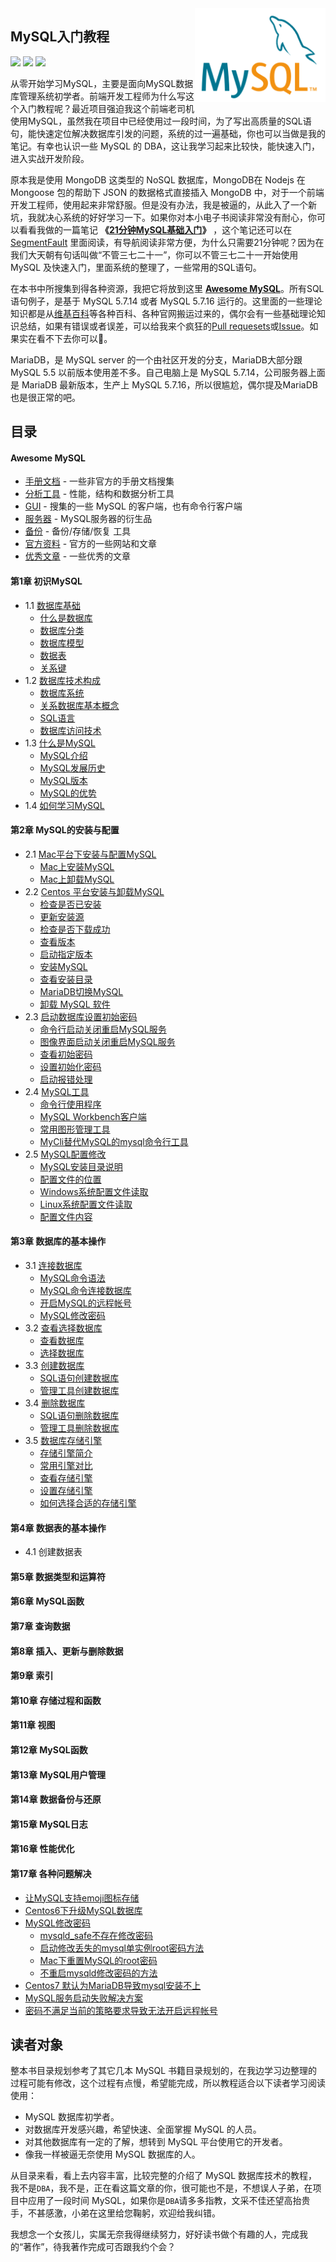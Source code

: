 
<img align="right" height="150" src="./img/mysql-logo.png">

MySQL入门教程
---

[![](https://jaywcjlove.github.io/sb/ico/mysql.svg)](http://www.mysql.com/) [![](https://jaywcjlove.github.io/sb/ico/awesome.svg)](awesome-mysql.md) [![](https://jaywcjlove.github.io/sb/license/mit.svg)](#)

从零开始学习MySQL，主要是面向MySQL数据库管理系统初学者。前端开发工程师为什么写这个入门教程呢？最近项目强迫我这个前端老司机使用MySQL，虽然我在项目中已经使用过一段时间，为了写出高质量的SQL语句，能快速定位解决数据库引发的问题，系统的过一遍基础，你也可以当做是我的笔记。有幸也认识一些 MySQL 的 DBA，这让我学习起来比较快，能快速入门，进入实战开发阶段。

原本我是使用 MongoDB 这类型的 NoSQL 数据库，MongoDB在 Nodejs 在 Mongoose 包的帮助下 JSON 的数据格式直接插入 MongoDB 中，对于一个前端开发工程师，使用起来非常舒服。但是没有办法，我是被逼的，从此入了一个新坑，我就决心系统的好好学习一下。如果你对本小电子书阅读非常没有耐心，你可以看看我做的一篇笔记 **《[21分钟MySQL基础入门](21-minutes-MySQL-basic-entry.md)》** ，这个笔记还可以在 [SegmentFault](https://segmentfault.com/a/1190000006876419) 里面阅读，有导航阅读非常方便，为什么只需要21分钟呢？因为在我们大天朝有句话叫做“不管三七二十一”，你可以不管三七二十一开始使用 MySQL 及快速入门，里面系统的整理了，一些常用的SQL语句。

在本书中所搜集到得各种资源，我把它将放到这里 **[Awesome MySQL](awesome-mysql.md)**。所有SQL语句例子，是基于 MySQL 5.7.14 或者 MySQL 5.7.16 运行的。这里面的一些理论知识都是从[维基百科](https://zh.wikipedia.org)等各种百科、各种官网搬运过来的，偶尔会有一些基础理论知识总结，如果有错误或者误差，可以给我来个疯狂的[Pull requesets](https://github.com/jaywcjlove/mysql-tutorial/pulls)或[Issue](https://github.com/jaywcjlove/mysql-tutorial/issues)。如果实在看不下去你可以🔫。

MariaDB，是 MySQL server 的一个由社区开发的分支，MariaDB大部分跟 MySQL 5.5 以前版本使用差不多。自己电脑上是 MySQL 5.7.14，公司服务器上面是 MariaDB 最新版本，生产上 MySQL 5.7.16，所以很尴尬，偶尔提及MariaDB也是很正常的吧。

## 目录

#### Awesome MySQL

- [手册文档](awesome-mysql.md#手册文档) - 一些非官方的手册文档搜集
- [分析工具](awesome-mysql.md#分析工具) - 性能，结构和数据分析工具
- [GUI](awesome-mysql.md#gui) - 搜集的一些 MySQL 的客户端，也有命令行客户端
- [服务器](awesome-mysql.md#服务器) - MySQL服务器的衍生品
- [备份](awesome-mysql.md#备份) - 备份/存储/恢复 工具
- [官方资料](awesome-mysql.md#官方资料) - 官方的一些网站和文章
- [优秀文章](awesome-mysql.md#优秀文章) - 一些优秀的文章

#### 第1章 初识MySQL

- 1.1 [数据库基础](chapter1/1.1.md)
    - [什么是数据库](chapter1/1.1.md#什么是数据库)
    - [数据库分类](chapter1/1.1.md#数据库分类)
    - [数据库模型](chapter1/1.1.md#数据库模型)
    - [数据表](chapter1/1.1.md#数据表)
    - [关系键](chapter1/1.1.md#关系键)
- 1.2 [数据库技术构成](chapter1/1.2.md)
    - [数据库系统](chapter1/1.2.md#数据库系统)
    - [关系数据库基本概念](chapter1/1.2.md#关系数据库基本概念)
    - [SQL语言](chapter1/1.2.md#sql语言)
    - [数据库访问技术](chapter1/1.2.md#数据库访问技术)
- 1.3 [什么是MySQL](chapter1/1.3.md)
    - [MySQL介绍](chapter1/1.3.md#mysql-介绍)
    - [MySQL发展历史](chapter1/1.3.md#mysql-发展历史)
    - [MySQL版本](chapter1/1.3.md#mysql-版本)
    - [MySQL的优势](chapter1/1.3.md#mysql-的优势)
- 1.4 [如何学习MySQL](chapter1/1.4.md)

#### 第2章 MySQL的安装与配置

- 2.1 [Mac平台下安装与配置MySQL](chapter2/2.1.md)
    - [Mac上安装MySQL](chapter2/2.1.md#mac-安装mysql)
    - [Mac上卸载MySQL](chapter2/2.1.md#mac-卸载mysql)
- 2.2 [Centos 平台安装与卸载MySQL](chapter2/2.2.md)
    - [检查是否已安装](chapter2/2.2.md#检查是否已安装)
    - [更新安装源](chapter2/2.2.md#更新安装源)
    - [检查是否下载成功](chapter2/2.2.md#检查是否下载成功)
    - [查看版本](chapter2/2.2.md#查看版本)
    - [启动指定版本](chapter2/2.2.md#启动指定版本)
    - [安装MySQL](chapter2/2.2.md#安装mysql)
    - [查看安装目录](chapter2/2.2.md#查看安装目录)
    - [MariaDB切换MySQL](chapter2/2.2.md#mariadb切换mysql)
    - [卸载 MySQL 软件](chapter2/2.2.md#卸载-mysql-软件)
- 2.3 [启动数据库设置初始密码](chapter2/2.3.md)
    - [命令行启动关闭重启MySQL服务](chapter2/2.3.md#命令行启动关闭重启mysql服务)
    - [图像界面启动关闭重启MySQL服务](chapter2/2.3.md#图像界面启动关闭重启mysql服务)
    - [查看初始密码](chapter2/2.3.md#查看初始密码)
    - [设置初始化密码](chapter2/2.3.md#设置初始化密码)
    - [启动报错处理](chapter2/2.3.md#启动报错处理)
- 2.4 [MySQL工具](chapter2/2.4.md)
    - [命令行使用程序](chapter2/2.4.md#命令行使用程序)
    - [MySQL Workbench客户端](chapter2/2.4.md#mysql-workbench客户端)
    - [常用图形管理工具](chapter2/2.4.md#常用图形管理工具)
    - [MyCli替代MySQL的mysql命令行工具](chapter2/2.4.md#mycli替代mysql的mysql命令行工具)
- 2.5 [MySQL配置修改](chapter2/2.5.md)
    - [MySQL安装目录说明](chapter2/2.5.md#mysql安装目录说明)
    - [配置文件的位置](chapter2/2.5.md#配置文件的位置)
    - [Windows系统配置文件读取](chapter2/2.5.md#windows系统配置文件读取)
    - [Linux系统配置文件读取](chapter2/2.5.md#linux系统配置文件读取)
    - [配置文件内容](chapter2/2.5.md#配置文件内容)

#### 第3章 数据库的基本操作

- 3.1 [连接数据库](chapter3/3.1.md)
    - [MySQL命令语法](chapter3/3.1.md#mysql命令语法)
    - [MySQL命令连接数据库](chapter3/3.1.md#mysql命令连接数据库)
    - [开启MySQL的远程帐号](chapter3/3.1.md#开启mysql的远程帐号)
    - [MySQL修改密码](chapter3/3.1.md#mysql修改密码)
- 3.2 [查看选择数据库](chapter3/3.2.md)
    - [查看数据库](chapter3/3.2.md#查看数据库)
    - [选择数据库](chapter3/3.2.md#选择数据库)
- 3.3 [创建数据库](chapter3/3.3.md)
    - [SQL语句创建数据库](chapter3/3.4.md#sql语句创建数据库)
    - [管理工具创建数据库](chapter3/3.4.md#管理工具创建数据库)
- 3.4 [删除数据库](chapter3/3.4.md)
    - [SQL语句删除数据库](chapter3/3.4.md#sql语句删除数据库)
    - [管理工具删除数据库](chapter3/3.4.md#管理工具删除数据库)
- 3.5 [数据库存储引擎](chapter3/3.5.md#)
    - [存储引擎简介](chapter3/3.5.md#存储引擎简介)
    - [常用引擎对比](chapter3/3.5.md#常用引擎对比)
    - [查看存储引擎](chapter3/3.5.md#查看存储引擎)
    - [设置存储引擎](chapter3/3.5.md#设置存储引擎)
    - [如何选择合适的存储引擎](chapter3/3.5.md#如何选择合适的存储引擎)

#### 第4章 数据表的基本操作

- 4.1 创建数据表

#### 第5章 数据类型和运算符

#### 第6章 MySQL函数

#### 第7章 查询数据

#### 第8章 插入、更新与删除数据

#### 第9章 索引

#### 第10章 存储过程和函数

#### 第11章 视图

#### 第12章 MySQL函数

#### 第13章 MySQL用户管理

#### 第14章 数据备份与还原

#### 第15章 MySQL日志

#### 第16章 性能优化

#### 第17章 各种问题解决

- [让MySQL支持emoji图标存储](chapter17/17.1.md)
- [Centos6下升级MySQL数据库](chapter17/17.2.md)
- [MySQL修改密码](chapter17/17.3.md)
    - [mysqld_safe不存在修改密码](chapter17/17.3.md#mysqld_safe不存在修改密码)
    - [启动修改丢失的mysql单实例root密码方法](chapter17/17.3.md#启动修改丢失的mysql单实例root密码方法)
    - [Mac下重置MySQL的root密码](chapter17/17.3.md#Mac下重置MySQL的root密码)
    - [不重启mysqld修改密码的方法](chapter17/17.3.md#不重启mysqld的方法)
- [Centos7 默认为MariaDB导致mysql安装不上](chapter2/2.2.md#centos7安装mysql)
- [MySQL服务启动失败解决方案](chapter2/2.3.md#linux-下命令操作)
- [密码不满足当前的策略要求导致无法开启远程帐号](chapter3/3.1.md#开启mysql的远程帐号)


## 读者对象

整本书目录规划参考了其它几本 MySQL 书籍目录规划的，在我边学习边整理的过程可能有修改，这个过程有点慢，希望能完成，所以教程适合以下读者学习阅读使用：

- MySQL 数据库初学者。
- 对数据库开发感兴趣，希望快速、全面掌握 MySQL 的人员。
- 对其他数据库有一定的了解，想转到 MySQL 平台使用它的开发者。
- 像我一样被逼无奈使用 MySQL 数据库的人。

从目录来看，看上去内容丰富，比较完整的介绍了 MySQL 数据库技术的教程，我不是`DBA`，我不是，正在看这篇文章的你，很可能也不是，不想误人子弟，在项目中应用了一段时间 MySQL，如果你是`DBA`请多多指教，文采不佳还望高抬贵手，不甚感激，小弟在这里给您鞠躬，欢迎给我纠错。

我想念一个女孩儿，实属无奈我得继续努力，好好读书做个有趣的人，完成我的“著作”，待我著作完成可否跟我约个会？
